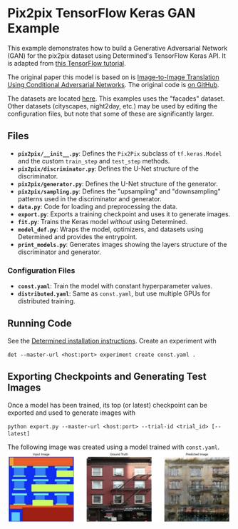 # Pix2pix TensorFlow Keras GAN Example

This example demonstrates how to build a Generative Adversarial Network (GAN) for the pix2pix dataset using Determined's TensorFlow Keras API. It is adapted from [this TensorFlow tutorial](https://www.tensorflow.org/tutorials/generative/pix2pix).

The original paper this model is based on is [Image-to-Image Translation Using Conditional Adversarial Networks](https://arxiv.org/pdf/1611.07004v1.pdf). The original code is [on GitHub](https://github.com/phillipi/pix2pix).

The datasets are located [here](http://efrosgans.eecs.berkeley.edu/pix2pix/datasets/). This examples uses the "facades" dataset. Other datasets (cityscapes, night2day, etc.) may be used by editing the configuration files, but note that some of these are significantly larger.

## Files
* **`pix2pix/__init__.py`**: Defines the `Pix2Pix` subclass of `tf.keras.Model` and the custom `train_step` and `test_step` methods.
* **`pix2pix/discriminator.py`**: Defines the U-Net structure of the discriminator.
* **`pix2pix/generator.py`**: Defines the U-Net structure of the generator.
* **`pix2pix/sampling.py`**: Defines the "upsampling" and "downsampling" patterns used in the discriminator and generator.
* **`data.py`**: Code for loading and preprocessing the data.
* **`export.py`**: Exports a training checkpoint and uses it to generate images.
* **`fit.py`**: Trains the Keras model _without_ using Determined.
* **`model_def.py`**: Wraps the model, optimizers, and datasets using Determined and provides the entrypoint.
* **`print_models.py`**: Generates images showing the layers structure of the discriminator and generator.

### Configuration Files
* **`const.yaml`**: Train the model with constant hyperparameter values.
* **`distributed.yaml`**: Same as `const.yaml`, but use multiple GPUs for distributed training.

## Running Code
See the [Determined installation instructions](https://docs.determined.ai/latest/index.html).
Create an experiment with
```
det --master-url <host:port> experiment create const.yaml .
```

## Exporting Checkpoints and Generating Test Images
Once a model has been trained, its top (or latest) checkpoint can be exported and used to generate images with
```
python export.py --master-url <host:port> --trial-id <trial_id> [--latest]
```

The following image was created using a model trained with `const.yaml`.
![Example Generated Image](./generated_example.jpeg)
